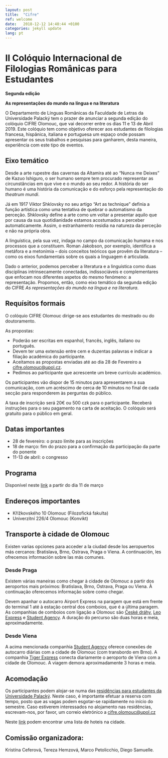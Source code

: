 ```yaml
---
layout: post
title:  "Cifre"
ref: welcome
date:   2018-12-12 14:48:44 +0100
categories: jekyll update
lang: pt
---
```


# II Colóquio Internacional de Filologias Românicas para Estudantes


**Segunda edição**

**As representações do mundo na língua e na literatura**

O Departamento de Línguas Românicas da Faculdade de Letras da Universidade Palacký tem o prazer de anunciar a segunda edição do colóquio CIFRE Olomouc, que vai decorrer entre os dias 11 e 13 de Abril 2019. Este colóquio tem como objetivo oferecer aos estudantes de filologias francesa, hispânica, italiana e portuguesa um espaço onde possam apresentar os seus trabalhos e pesquisas para ganharem, desta maneira, experiência com este tipo de eventos.

## Eixo temático

Desde a arte rupestre das cavernas da Altamira até ao “Nunca me Deixes” de Kazuo Ishiguro, o ser humano sempre tem procurado representar as circunstâncias em que vive e o mundo ao seu redor. A história do ser humano é uma história da comunicação e do esforço pela representação do *theatrum mundi*.

Já em 1917 Viktor Shklovsky no seu artigo “Art as technique” definia a função artística como uma tentativa de quebrar o automatismo da perceção. Shklovsky define a arte como um voltar a presentar aquilo que por causa da sua quotidianidade estamos acostumados a perceber automaticamente. Assim, o estranhamento residia na natureza da perceção e não na própria obra.

A linguística, pela sua vez, indaga no campo da comunicação humana e nos processos que a constituem. Roman Jakobson, por exemplo, identifica a metáfora e a metonímia – dois conceitos teóricos que provêm da literatura – como os eixos fundamentais sobre os quais a linguagem é articulada.

Dado o anterior, podemos perceber a literatura e a linguística como duas disciplinas intrinsecamente conectadas, indissociáveis e complementares que enfocam nos diferentes aspetos do mesmo fenómeno: a representação. Propomos, então, como eixo temático da segunda edição do CIFRE *As representações do mundo na língua e na literatura*.

## Requísitos formais
O colóquio CIFRE Olomouc dirige-se aos estudantes do mestrado ou do doutoramento.

As propostas:

* Poderão ser escritas em espanhol, francês, inglês, italiano ou português.
* Devem ter uma extensão entre cem e duzentas palavras e indicar a filiação académica do participante.
* Aceitamos as propostas enviadas até ao dia 28 de Fevereiro a <cifre.olomouc@upol.cz>.
* Pedimos ao participante que acrescente um breve currículo académico.

Os participantes vão dispor de 15 minutos para apresentarem a sua comunicação, com um acréscimo de cerca de 10 minutos no final de cada secção para responderem às perguntas do público.

A taxa de inscrição será 20€ ou 500 czk para o participante. Receberá instruções para o seu pagamento na carta de aceitação. O colóquio será gratuito para o público em geral.

## Datas importantes

* 28 de fevereiro: o prazo límite para as inscrições
* 18 de março: fim do prazo para a confirmação da participação da parte do ponente
* 11-13 de abril: o congresso

## Programa

Disponível neste [link]() a partir do dia 11 de março

## Endereços importantes

* Křížkovského 10 Olomouc (Filozofická fakulta)
* Univerzitní 226/4 Olomouc (Konvikt)

## Transporte à cidade de Olomouc

Existen varias opciones para acceder a la ciudad desde los aeropuertos más cercanos: Bratislava, Brno, Ostrava, Praga o Viena. A continuación, les ofrecemos información sobre las más comunes.

### Desde Praga

Existem várias maneiras como chegar à cidade de Olomouc a partir dos aeroportos mais próximos: Bratislava, Brno, Ostrava, Praga ou Viena. À continuação oferecemos informação sobre como chegar.

Devem apanhar o autocarro Airport Express na paragem que está em frente do terminal 1 até à estação central dos comboios, que é a última paragem. As companhias de comboios com ligação a Olomouc são [České dráhy](https://www.cd.cz/en/default.htm), [Leo Express](https://www.leoexpress.com/en) e [Student Agency](https://www.studentagency.eu/en/). A duração do percurso são duas horas e meia, aproximadamente.

### Desde Viena

A acima mencionada companhia [Student Agency](https://www.studentagency.eu/en/) oferece conexões de autocarro diárias com a cidade de Olomouc (com transbordo em Brno). A companhia [Tiger Express](https://www.firmy.cz/detail/12914885-tigerexpress-eu-ostrava-marianske-hory.html) conecta diariamente o aeroporto de Viena com a cidade de Olomouc. A viagem demora aproximadamente 3 horas e meia.

## Acomodação

Os participantes podem alojar-se numa das [residências para estudantes da Universidade Palacký](https://skm.upol.cz/en/accommodation/accommodation-booking/accommodation-booking-for-employees/). Neste caso, é importante efetuar a reserva com tempo, posto que as vagas podem esgotar-se rapidamente no início do semestre. Caso estiverem interessados no alojamento nas residências, escrevam-nos, por favor, um correio eletrónico a <cifre.olomouc@upol.cz>

Neste [link](https://www.hotely.cz/olomouc/?page=1) podem encontrar uma lista de hoteis na cidade.

## Comissão organizadora:

Kristína Ceferová, Tereza Hemzová, Marco Petolicchio, Diego Samuelle.

